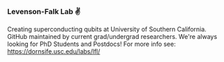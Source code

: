 ### Levenson-Falk Lab ✌️
Creating superconducting qubits at University of Southern California. GitHub maintained by current grad/undergrad researchers.
We're always looking for PhD Students and Postdocs! For more info see: https://dornsife.usc.edu/labs/lfl/

